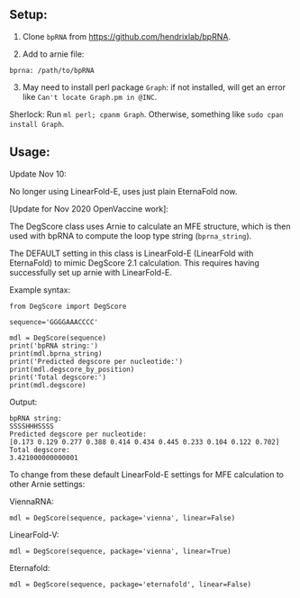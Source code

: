
## Setup:

1. Clone `bpRNA` from https://github.com/hendrixlab/bpRNA.

2. Add to arnie file:

  `bprna: /path/to/bpRNA`

3. May need to install perl package `Graph`: if not installed, will get an error like `Can't locate Graph.pm in @INC`.

  Sherlock: Run `ml perl; cpanm Graph`.
  Otherwise, something like `sudo cpan install Graph`.


## Usage:
Update Nov 10:

No longer using LinearFold-E, uses just plain EternaFold now.

\[Update for Nov 2020 OpenVaccine work\]:

The DegScore class uses Arnie to calculate an MFE structure, which is then used with bpRNA to compute the loop type string (`bprna_string`).

The DEFAULT setting in this class is LinearFold-E (LinearFold with EternaFold) to mimic DegScore 2.1 calculation. This requires having successfully set up arnie with LinearFold-E.

Example syntax:

```
from DegScore import DegScore

sequence='GGGGAAACCCC'

mdl = DegScore(sequence)
print('bpRNA string:')
print(mdl.bprna_string)
print('Predicted degscore per nucleotide:')
print(mdl.degscore_by_position)
print('Total degscore:')
print(mdl.degscore)
```

Output:
```
bpRNA string:
SSSSHHHSSSS
Predicted degscore per nucleotide:
[0.173 0.129 0.277 0.388 0.414 0.434 0.445 0.233 0.104 0.122 0.702]
Total degscore:
3.421000000000001
```

To change from these default LinearFold-E settings for MFE calculation to other Arnie settings:

ViennaRNA:
```
mdl = DegScore(sequence, package='vienna', linear=False)
```

LinearFold-V:
```
mdl = DegScore(sequence, package='vienna', linear=True)

```
Eternafold:
```
mdl = DegScore(sequence, package='eternafold', linear=False)
```
